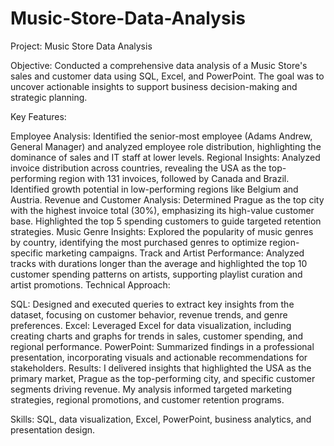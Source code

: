 # Music-Store-Data-Analysis


Project: Music Store Data Analysis

Objective: Conducted a comprehensive data analysis of a Music Store's sales and customer data using SQL, Excel, and PowerPoint. The goal was to uncover actionable insights to support business decision-making and strategic planning.

Key Features:

Employee Analysis: Identified the senior-most employee (Adams Andrew, General Manager) and analyzed employee role distribution, highlighting the dominance of sales and IT staff at lower levels.
Regional Insights: Analyzed invoice distribution across countries, revealing the USA as the top-performing region with 131 invoices, followed by Canada and Brazil. Identified growth potential in low-performing regions like Belgium and Austria.
Revenue and Customer Analysis: Determined Prague as the top city with the highest invoice total (30%), emphasizing its high-value customer base. Highlighted the top 5 spending customers to guide targeted retention strategies.
Music Genre Insights: Explored the popularity of music genres by country, identifying the most purchased genres to optimize region-specific marketing campaigns.
Track and Artist Performance: Analyzed tracks with durations longer than the average and highlighted the top 10 customer spending patterns on artists, supporting playlist curation and artist promotions.
Technical Approach:

SQL: Designed and executed queries to extract key insights from the dataset, focusing on customer behavior, revenue trends, and genre preferences.
Excel: Leveraged Excel for data visualization, including creating charts and graphs for trends in sales, customer spending, and regional performance.
PowerPoint: Summarized findings in a professional presentation, incorporating visuals and actionable recommendations for stakeholders.
Results:
I delivered insights that highlighted the USA as the primary market, Prague as the top-performing city, and specific customer segments driving revenue. My analysis informed targeted marketing strategies, regional promotions, and customer retention programs.

Skills: SQL, data visualization, Excel, PowerPoint, business analytics, and presentation design.
